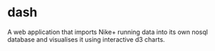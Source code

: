 dash
====

A web application that imports Nike+ running data into its own nosql database and visualises it using interactive d3 charts.
